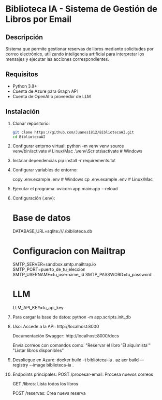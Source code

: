 # Biblioteca IA - Sistema de Gestión de Libros por Email

## Descripción
Sistema que permite gestionar reservas de libros mediante solicitudes por correo electrónico, utilizando inteligencia artificial para interpretar los mensajes y ejecutar las acciones correspondientes.

## Requisitos
- Python 3.8+
- Cuenta de Azure para Graph API
- Cuenta de OpenAI o proveedor de LLM

## Instalación
1. Clonar repositorio:
   ```bash
   git clone https://github.com/Juanes1812/BibliotecaAI.git
   cd BibliotecaAI

2. Configurar entorno virtual:
    python -m venv venv
    source venv/bin/activate  # Linux/Mac
    .\venv\Scripts\activate   # Windows

3. Instalar dependencias
    pip install -r requirements.txt

4. Configurar variables de entorno:
        
    copy .env.example .env  # Windows
    cp .env.example .env    # Linux/Mac

5. Ejecutar el programa:
    uvicorn app.main:app --reload

6. Configuración (.env):
    # Base de datos
    DATABASE_URL=sqlite:///./biblioteca.db


    # Configuracion con Mailtrap
    SMTP_SERVER=sandbox.smtp.mailtrap.io
    SMTP_PORT=puerto_de_tu_eleccion
    SMTP_USERNAME=tu_username_id
    SMTP_PASSWORD=tu_password

    # LLM
    LLM_API_KEY=tu_api_key

7. Para cargar la base de datos:
    python -m app.scripts.init_db


7. Uso:
    Accede a la API: http://localhost:8000

    Documentación Swagger: http://localhost:8000/docs

    Envía correos con comandos como:
    "Reservar el libro 'El alquimista'"
    "Listar libros disponibles"

8. Despliegue en Azure:
    docker build -t biblioteca-ia .
    az acr build --registry <nombre-registro> --image biblioteca-ia .

9. Endpoints principales:
    POST /procesar-email: Procesa nuevos correos

    GET /libros: Lista todos los libros

    POST /reservas: Crea nueva reserva

